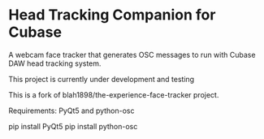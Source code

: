 Head Tracking Companion for Cubase
=============================

A webcam face tracker that generates OSC messages to run with Cubase DAW head tracking system.

This project is currently under development and testing

This is a fork of blah1898/the-experience-face-tracker project.


Requirements: PyQt5 and python-osc

pip install PyQt5
pip install python-osc
